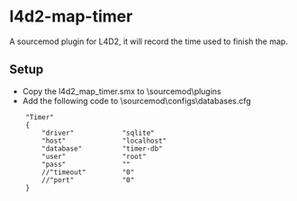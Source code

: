 # l4d2-map-timer
A sourcemod plugin for L4D2, it will record the time used to finish the map.

Setup
-----
- Copy the l4d2_map_timer.smx to \sourcemod\plugins
- Add the following code to \sourcemod\configs\databases.cfg 
```
	"Timer"
	{
		"driver"			"sqlite"
		"host"				"localhost"
		"database"			"timer-db"
		"user"				"root"
		"pass"				""
		//"timeout"			"0"
		//"port"			"0"
	}
```
